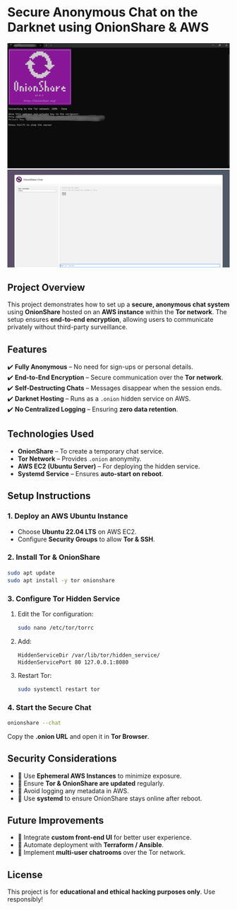 # **Secure Anonymous Chat on the Darknet using OnionShare & AWS**
![Project Screenshot](Onion_2.png) ![Project Screenshot](Onion_3.png)
## **Project Overview**
This project demonstrates how to set up a **secure, anonymous chat system** using **OnionShare** hosted on an **AWS instance** within the **Tor network**. The setup ensures **end-to-end encryption**, allowing users to communicate privately without third-party surveillance.

## **Features**
✔️ **Fully Anonymous** – No need for sign-ups or personal details.  
✔️ **End-to-End Encryption** – Secure communication over the **Tor network**.  
✔️ **Self-Destructing Chats** – Messages disappear when the session ends.  
✔️ **Darknet Hosting** – Runs as a `.onion` hidden service on AWS.  
✔️ **No Centralized Logging** – Ensuring **zero data retention**.  

## **Technologies Used**
- **OnionShare** – To create a temporary chat service.  
- **Tor Network** – Provides `.onion` anonymity.  
- **AWS EC2 (Ubuntu Server)** – For deploying the hidden service.  
- **Systemd Service** – Ensures **auto-start on reboot**.  

## **Setup Instructions**
### **1. Deploy an AWS Ubuntu Instance**
- Choose **Ubuntu 22.04 LTS** on AWS EC2.  
- Configure **Security Groups** to allow **Tor & SSH**.  

### **2. Install Tor & OnionShare**
```bash
sudo apt update
sudo apt install -y tor onionshare
```

### **3. Configure Tor Hidden Service**
1. Edit the Tor configuration:
   ```bash
   sudo nano /etc/tor/torrc
   ```
2. Add:
   ```
   HiddenServiceDir /var/lib/tor/hidden_service/
   HiddenServicePort 80 127.0.0.1:8080
   ```
3. Restart Tor:
   ```bash
   sudo systemctl restart tor
   ```

### **4. Start the Secure Chat**
```bash
onionshare --chat
```
Copy the **.onion URL** and open it in **Tor Browser**.

## **Security Considerations**
- 🔹 Use **Ephemeral AWS Instances** to minimize exposure.  
- 🔹 Ensure **Tor & OnionShare are updated** regularly.  
- 🔹 Avoid logging any metadata in AWS.  
- 🔹 Use **systemd** to ensure OnionShare stays online after reboot.  

## **Future Improvements**
- 📌 Integrate **custom front-end UI** for better user experience.  
- 📌 Automate deployment with **Terraform / Ansible**.  
- 📌 Implement **multi-user chatrooms** over the Tor network.  

## **License**
This project is for **educational and ethical hacking purposes only**. Use responsibly!
